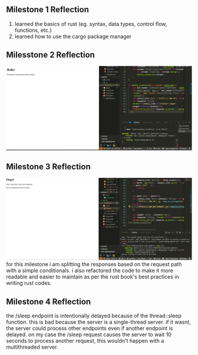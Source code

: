 ## Milestone 1 Reflection
1. learned the basics of rust (eg. syntax, data types, control flow, functions, etc.)
2. learned how to use the cargo package manager


## Milesstone 2 Reflection
![Commit 2 screen capture](/assets/milestone2.png)

## Milestone 3 Reflection
![Commit 3 screen capture](/assets/milestone3.png)
for this milestone i am splitting the responses based on the request path with a simple conditionals. i also refactored the code to make it more readable and easier to maintain as per the rust book's best practices in writing rust codes.

## Milestone 4 Reflection
the /sleep endpoint is intentionally delayed because of the thread::sleep function. this is bad because the server is a single-thread server. if it wasnt, the server could process other endpoints even if another endpoint is delayed. on my case the /sleep request causes the server to wait 10 seconds to process another request, this wouldn't happen with a multithreaded server.

